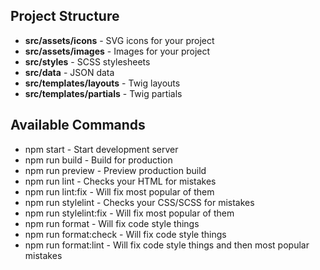 ## Project Structure
- **src/assets/icons** - SVG icons for your project
- **src/assets/images** - Images for your project
- **src/styles** - SCSS stylesheets
- **src/data** - JSON data
- **src/templates/layouts** - Twig layouts
- **src/templates/partials** - Twig partials

## Available Commands
- npm start - Start development server
- npm run build - Build for production
- npm run preview - Preview production build
- npm run lint - Checks your HTML for mistakes
- npm run lint:fix - Will fix most popular of them
- npm run stylelint - Checks your CSS/SCSS for mistakes
- npm run stylelint:fix - Will fix most popular of them
- npm run format - Will fix code style things
- npm run format:check - Will fix code style things
- npm run format:lint - Will fix code style things and then most popular mistakes